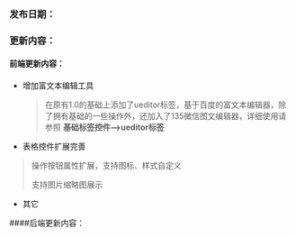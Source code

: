 ### 发布日期：

### 更新内容：

#### 前端更新内容：

* 增加富文本编辑工具
    >在原有1.0的基础上添加了ueditor标签，基于百度的富文本编辑器，除了拥有基础的一些操作外，还加入了135微信图文编辑器，详细使用请参照   **基础标签控件-->ueditor标签**
* 表格控件扩展完善

> 操作按钮属性扩展，支持图标、样式自定义
>
> 支持图片缩略图展示

* 其它

####后端更新内容：




